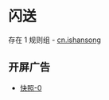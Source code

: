 # 闪送

存在 1 规则组 - [cn.ishansong](/src/apps/cn.ishansong.ts)

## 开屏广告

- [快照-0](https://i.gkd.li/import/13205475)
